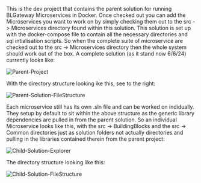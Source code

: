 This is the dev project that contains the parent solution for running BLGateway Microservices in Docker.
Once checked out you can add the Microservices you want to work on by simply checking them out to the src -> Microservices directory found within this solution.
This solution is set up with the docker-compose file to contain all the necessary directories and sql intialisation scripts. So when the complete suite of microservice are checked out to the src -> Microservices directory then the whole system should work out of the box.
A complete solution (as it stand now 6/6/24) currently looks like:

![Parent-Project](https://github.com/thattonBL/BLGatewaySourceLibraries/assets/79150422/2dcfef25-c896-492e-84b8-b6eb0c74513b)

With the directory structure looking ike this, see to the right:

![Parent-Solution-FileStructure](https://github.com/thattonBL/BLGatewaySourceLibraries/assets/79150422/2aef5806-6c78-48ab-b446-f6fe96f80820)

Each microservice still has its own .sln file and can be worked on indidually. They setup by default to sit within the above structure as the generic library dependencies are pulled in from the parent solution.
So an individual Microservice looks like this, with the src -> BuildingBlocks and the src -> Common directories just as solution folders not actually directories and pulling in the libraries contained therein from the parent project:

![Child-Solution-Explorer](https://github.com/thattonBL/BLGatewaySourceLibraries/assets/79150422/0b8111b3-9d6a-4eb8-bce5-d4f49b5dd508)

The directory structure looking like this:

![Child-Solution-FileStructure](https://github.com/thattonBL/BLGatewaySourceLibraries/assets/79150422/72cf6a6c-5ddf-4d5f-8e0e-9e53b5672924)
